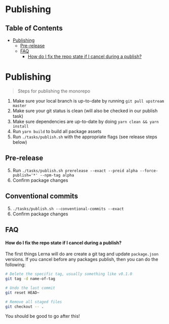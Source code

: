 # Publishing

<!-- START doctoc generated TOC please keep comment here to allow auto update -->
<!-- DON'T EDIT THIS SECTION, INSTEAD RE-RUN doctoc TO UPDATE -->

## Table of Contents

- [Publishing](#publishing)
  - [Pre-release](#pre-release)
  - [FAQ](#faq)
    - [How do I fix the repo state if I cancel during a publish?](#how-do-i-fix-the-repo-state-if-i-cancel-during-a-publish)

<!-- END doctoc generated TOC please keep comment here to allow auto update -->

# Publishing

> Steps for publishing the monorepo

1. Make sure your local branch is up-to-date by running `git pull upstream master`
2. Make sure your git status is clean (will also be checked in our publish task)
3. Make sure dependencies are up-to-date by doing `yarn clean && yarn install`
4. Run `yarn build` to build all package assets
5. Run `./tasks/publish.sh` with the appropriate flags (see release steps below)

## Pre-release

5. Run `./tasks/publish.sh prerelease --exact --preid alpha --force-publish='*' --npm-tag alpha`
6. Confirm package changes

## Conventional commits

5. `./tasks/publish.sh --conventional-commits --exact`
6. Confirm package changes

## FAQ

#### How do I fix the repo state if I cancel during a publish?

The first things Lerna will do are create a git tag and update `package.json` versions. If you cancel before any packages publish, then you can do the following:

```bash
# Delete the specific tag, usually something like v0.1.0
git tag -d name-of-tag
```

```bash
# Undo the last commit
git reset HEAD~

# Remove all staged files
git checkout -- .
```

You should be good to go after this!
